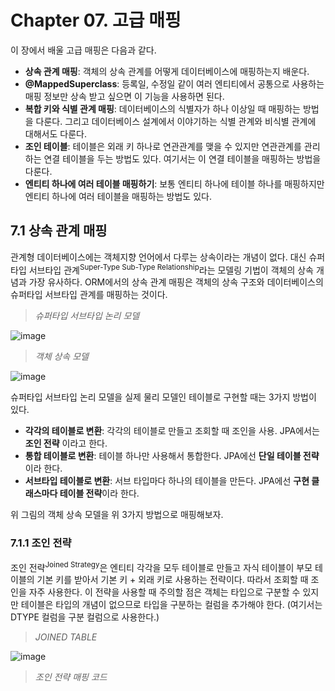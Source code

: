 # Chapter 07. 고급 매핑

이 장에서 배울 고급 매핑은 다음과 같다.

- **상속 관계 매핑**: 객체의 상속 관계를 어떻게 데이터베이스에 매핑하는지 배운다.
- **@MappedSuperclass**: 등록일, 수정일 같이 여러 엔티티에서 공통으로 사용하는 매핑 정보만 상속 받고 싶으면
  이 기능을 사용하면 된다.
- **복합 키와 식별 관계 매핑**: 데이터베이스의 식별자가 하나 이상일 때 매핑하는 방법을 다룬다.
  그리고 데이터베이스 설계에서 이야기하는 식별 관계와 비식별 관계에 대해서도 다룬다.
- **조인 테이블**: 테이블은 외래 키 하나로 연관관계를 맺을 수 있지만 연관관계를 관리하는 연결 테이블을 두는 방법도 있다.
  여기서는 이 연결 테이블을 매핑하는 방법을 다룬다.
- **엔티티 하나에 여러 테이블 매핑하기**: 보통 엔티티 하나에 테이블 하나를 매핑하지만 엔티티 하나에 여러 테이블을 매핑하는 방법도 있다. 





## 7.1 상속 관계 매핑

관계형 데이터베이스에는 객체지향 언어에서 다루는 상속이라는 개념이 없다. 
대신 슈퍼타입 서브타입 관계<sup>Super-Type Sub-Type Relationship</sup>라는 모델링 기법이 객체의 상속 개념과 가장 유사하다.
ORM에서의 상속 관계 매핑은 객체의 상속 구조와 데이터베이스의 슈퍼타입 서브타입 관계를 매핑하는 것이다.

> *슈퍼타입 서브타입 논리 모델*

![image](https://user-images.githubusercontent.com/43429667/76974938-2ae59300-6975-11ea-92b0-3a7843f0e2d2.png)



> *객체 상속 모델*

![image](https://user-images.githubusercontent.com/43429667/76975202-929bde00-6975-11ea-87cf-e748307619cf.png)

슈퍼타입 서브타입 논리 모델을 실제 물리 모델인 테이블로 구현할 때는 3가지 방법이 있다.

- **각각의 테이블로 변환**: 각각의 테이블로 만들고 조회할 때 조인을 사용. JPA에서는 **조인 전략** 이라고 한다.
- **통합 테이블로 변환**: 테이블 하나만 사용해서 통합한다. JPA에선 **단일 테이블 전략**이라 한다.
- **서브타입 테이블로 변환**: 서브 타입마다 하나의 테이블을 만든다. JPA에선 **구현 클래스마다 테이블 전략**이라 한다.



위 그림의 객체 상속 모델을 위 3가지 방법으로 매핑해보자.



### 7.1.1 조인 전략

조인 전략<sup>Joined Strategy</sup>은 엔티티 각각을 모두 테이블로 만들고 자식 테이블이 부모 테이블의 기본 키를 받아서 기본 키 + 외래 키로 사용하는 전략이다. 따라서 조회할 때 조인을 자주 사용한다. 
이 전략을 사용할 때 주의할 점은 객체는 타입으로 구분할 수 있지만 테이블은 타입의 개념이 없으므로 타입을 구분하는 컬럼을
추가해야 한다. (여기서는 DTYPE 컬럼을 구분 컬럼으로 사용한다.)

> *JOINED TABLE*

![image](https://user-images.githubusercontent.com/43429667/77292212-334a1f00-6d23-11ea-8595-90ed127328ef.png)

> *조인 전략 매핑 코드*

<script src="https://gist.github.com/3d05ad5c2159600649c4bfb5dd3f294e.js"/>

<script src="https://gist.github.com/bc16f95894c7e6041565828c87821f37.js"/>

매핑 정보를 분석해보자.

- @Inheritance(strategy = InheritanceType.JOINED): 상속 매핑은 부모 클래스에 @Inheritance를 사용해야 한다.
  그리고 매핑 전략을 조인 전략으로 지정해 주었다.
- @DiscriminatorColumn(name = "DTYPE"): 부모 클래스에 구분 컬럼을 지정한다. 이 컬럼으로 저장된 자식 테이블을 
  구분할 수 있다. 기본값이 DTYPE이므로 @DiscriminatorColumn으로 줄여서 사용해도 된다.
- @DiscriminatorValue("M"): 엔티티를 저장할 때 구분 컬럼에 입력할 값을 지정한다. 만약 영화 엔티티를 저장하면 구분 컬럼인 DTYPE에 M이 저장된다.



기본 값으로 자식 테이블은 부모 테이블의 ID 컬럼명을 그대로 사용하는데, 만약 자식 테이블의 기본 키 컬럼명을 변경하고 싶으면
@PrimaryKeyJoinColumn을 사용하면 된다.

<script src="https://gist.github.com/d55bff911b1cde6710ed08d443f0a9cf.js"/>

BOOK 테이블의 item_id 기본 키 컬럼명을 book_id로 변경했다.

조인 전략을 정리해보자.

- **장점**
  - 테이블이 정규화된다.
  - 외래 키 참조 무결성 제약조건을 활용할 수 있다.
  - 저장공간을 효율적으로 사용한다.
- **단점**
  - 조회할 때 조인이 많이 사용되므로 성능이 저하될 수 있다.
  - 조회 쿼리가 복잡하다.
  - 데이터를 등록하는 INSERT를 두 번 실행한다.

- **특징**
  - JPA 표준 명세는 구분 컬럼을 사용하도록 하지만 하이버네이트를 포함한 몇몇 구현체는 구분 컬럼<sup>@DiscriminatorColumn</sup>없이도 동작한다.
- **관련 애노테이션**
  - @PrimaryKeyJoinColumn, @DiscriminatorColumn, @DiscriminatorValue



### 7.1.2 단일 테이블 전략

단일 테이블 전략<sup>Single-Table Strategy</sup>은 이름 그래도 테이블을 하나만 사용한다. 그리고 구분 컬럼<sup>DTYPE</sup>으로 어떤 자식 데이터가 저장되었는지 저장한다. 조회할 때 조인을 사용하지 않으므로 일반적으로 가장 빠르다. 

> *SINGLE TABLE*

![image](https://user-images.githubusercontent.com/43429667/77297547-cf2c5880-6d2c-11ea-9ba2-51b30498d7b7.png)

이 전략을 사용할 때 주의점은 자식 엔티티가 매핑한 컬럼은 모두 null을 허용해야 한다는 점이다.
Book 엔티티를 저장하면 ITEM 테이블의 AUTHOR, ISBN 컬럼을 제외한 컬럼은 사용하지 않으므로 null이 입력되기 때문이다.

> *단일 테이블 전략 매핑*

<script src="https://gist.github.com/ccaa73e246a7504591c188ae5c7f365a.js"/>

<script src="https://gist.github.com/29f826813d947edd502a91f415a1fbb5.js"/>

단일 테이블 전략은 테이블 하나에 모든 것을 통합하므로 구분 컬럼을 필수로 사용해야 한다. 단일 테이블 전략의 장단점은
하나의 테이블을 사용하는 특징과 관련이 있다.

- **장점**
  - 조인이 필요 없으므로 일반적으로 조회 성능이 빠르다.
  - 조회 쿼리가 단순하다.
- **단점**
  - 자식 엔티티가 매핑한 컬럼은 모두 null을 허용해야 한다.
  - 단일 테이블에 모든 것을 저장하므로 테이블이 커질 수 있다. 상황에 따라서 조회 성능이 오히려 느려질 수 있다.
- **특징**
  - 구분 컬럼을 꼭 사용해야 한다. 따라서 @DiscriminatorColumn을 꼭 설정해야 한다.
  - @DiscriminatorValue를 지정하지 않으면 기본으로 엔티티 이름을 사용한다. <sup>예: Movie, Album, Book</sup>





### 7.1.3 구현 클래스마다 테이블 전략

구현 클래스마다 테이블 전략<sup>Table-per-Concrete-Class Strategy</sup>은 자식 엔티티마다 테이블을 만든다. 그리고 자식 테이블 각각에
필요한 컬럼이 모두 있다.

> *CONCRETE TABLE*

![image](https://user-images.githubusercontent.com/43429667/77299032-30552b80-6d2f-11ea-8cef-2dee90e7f672.png)

> *구현 클래스마다 테이블 전략 매핑*

